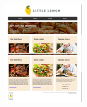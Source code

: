 <p align='center'>
  <img src='https://github.com/truonganhvu205/little-lemon/blob/main/little-lemon-html-css-truong-anh-vu-10-08-2023/little-lemon-html-css-truong-anh-vu-10-08-2023-pic-1.png' width='50%' /> <img src='https://github.com/truonganhvu205/little-lemon/blob/main/little-lemon-html-css-truong-anh-vu-10-08-2023/little-lemon-html-css-truong-anh-vu-10-08-2023-pic-2.png' width='50%' />
</p>
